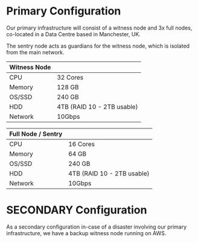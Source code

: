 # Primary Configuration

Our primary infrastructure will consist of a witness node and 3x full nodes, co-located in a Data Centre based in Manchester, UK.

The sentry node acts as guardians for the witness node, which is isolated from the main network.

| Witness Node |                            |
| ------------ | -------------------------- |
| CPU          | 32 Cores                   |
| Memory       | 128 GB                     |
| OS/SSD       | 240 GB                     |
| HDD          | 4TB (RAID 10 - 2TB usable) |
| Network      | 10Gbps                     |

| Full Node / Sentry |                            |
| ------------------ | -------------------------- |
| CPU                | 16 Cores                   |
| Memory             | 64 GB                      |
| OS/SSD             | 240 GB                     |
| HDD                | 4TB (RAID 10 - 2TB usable) |
| Network            | 10Gbps                     |

# SECONDARY Configuration

As a secondary configuration in-case of a disaster involving our primary infrastructure, we have a backup witness node running on AWS.
